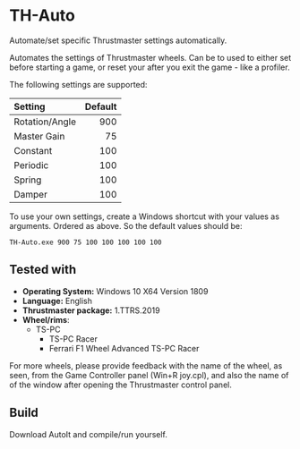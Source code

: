 # TH-Auto
Automate/set specific Thrustmaster settings automatically.

Automates the settings of Thrustmaster wheels. Can be to used to either set before starting
a game, or reset your after you exit the game - like a profiler.

The following settings are supported:

| Setting         | Default |
|:----------------|--------:|
| Rotation/Angle  |    900  |
| Master Gain     |     75  |
| Constant        |    100  |
| Periodic        |    100  |
| Spring          |    100  | 
| Damper          |    100  |

To use your own settings, create a Windows shortcut with your values as arguments. Ordered as above. So the
default values should be:

`TH-Auto.exe 900 75 100 100 100 100 100`

## Tested with

* **Operating System:** Windows 10 X64 Version 1809
* **Language:** English
* **Thrustmaster package:** 1.TTRS.2019
* **Wheel/rims**:
  * TS-PC
    * TS-PC Racer
    * Ferrari F1 Wheel Advanced TS-PC Racer

For more wheels, please provide feedback with the name of the wheel, as seen, from the Game Controller panel (Win+R joy.cpl),
and also the name of of the window after opening the Thrustmaster control panel.

## Build

Download AutoIt and compile/run yourself.

